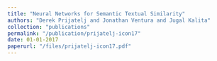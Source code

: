 ```yaml
---
title: "Neural Networks for Semantic Textual Similarity"
authors: "Derek Prijatelj and Jonathan Ventura and Jugal Kalita"
collection: "publications"
permalink: "/publication/prijatelj-icon17"
date: 01-01-2017
paperurl: "/files/prijatelj-icon17.pdf"
---
```


